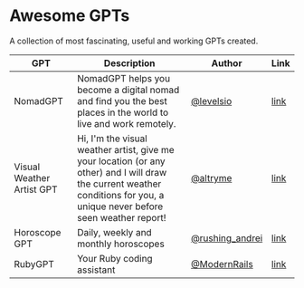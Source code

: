 # Awesome GPTs

A collection of most fascinating, useful and working GPTs created.

| GPT  | Description  | Author  | Link | 
|---|---|---|---|
| NomadGPT | NomadGPT helps you become a digital nomad and find you the best places in the world to live and work remotely. | [@levelsio](https://twitter.com/levelsio) | [link](https://chat.openai.com/g/g-0k9rvxdJn-nomadgpt) |
| Visual Weather Artist GPT | Hi, I'm the visual weather artist, give me your location (or any other) and I will draw the current weather conditions for you, a unique never before seen weather report! | [@altryme](https://twitter.com/altryne) | [link](https://chat.openai.com/g/g-twUGxmpHv-visual-weather-artist-gpt) |
| Horoscope GPT | Daily, weekly and monthly horoscopes | [@rushing_andrei](https://twitter.com/rushing_andrei) | [link](https://chat.openai.com/g/g-wfHJpRSMm-horoscope-gpt) |
| RubyGPT | Your Ruby coding assistant | [@ModernRails](https://twitter.com/ModernRails) | [link](https://chat.openai.com/g/g-ASMq03VdH-rubygpt)
